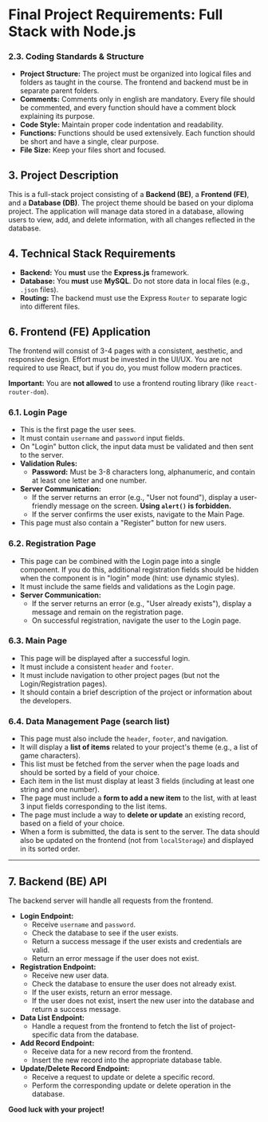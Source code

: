 # Final Project Requirements: Full Stack with Node.js


### 2.3. Coding Standards & Structure
*   **Project Structure:** The project must be organized into logical files and folders as taught in the course. The frontend and backend must be in separate parent folders.
*   **Comments:** Comments only in english are mandatory. Every file should be commented, and every function should have a comment block explaining its purpose.
*   **Code Style:** Maintain proper code indentation and readability.
*   **Functions:** Functions should be used extensively. Each function should be short and have a single, clear purpose.
*   **File Size:** Keep your files short and focused.

## 3. Project Description

This is a full-stack project consisting of a **Backend (BE)**, a **Frontend (FE)**, and a **Database (DB)**. The project theme should be based on your diploma project. The application will manage data stored in a database, allowing users to view, add, and delete information, with all changes reflected in the database.

## 4. Technical Stack Requirements

*   **Backend:** You **must** use the **Express.js** framework.
*   **Database:** You **must** use **MySQL**. Do not store data in local files (e.g., `.json` files).
*   **Routing:** The backend must use the Express `Router` to separate logic into different files.


## 6. Frontend (FE) Application

The frontend will consist of 3-4 pages with a consistent, aesthetic, and responsive design. Effort must be invested in the UI/UX. You are not required to use React, but if you do, you must follow modern practices.

**Important:** You are **not allowed** to use a frontend routing library (like `react-router-dom`).

### 6.1. Login Page
*   This is the first page the user sees.
*   It must contain `username` and `password` input fields.
*   On "Login" button click, the input data must be validated and then sent to the server.
*   **Validation Rules:**
    *   **Password:** Must be 3-8 characters long, alphanumeric, and contain at least one letter and one number.
*   **Server Communication:**
    *   If the server returns an error (e.g., "User not found"), display a user-friendly message on the screen. **Using `alert()` is forbidden.**
    *   If the server confirms the user exists, navigate to the Main Page.
*   This page must also contain a "Register" button for new users.

### 6.2. Registration Page
*   This page can be combined with the Login page into a single component. If you do this, additional registration fields should be hidden when the component is in "login" mode (hint: use dynamic styles).
*   It must include the same fields and validations as the Login page.
*   **Server Communication:**
    *   If the server returns an error (e.g., "User already exists"), display a message and remain on the registration page.
    *   On successful registration, navigate the user to the Login page.

### 6.3. Main Page
*   This page will be displayed after a successful login.
*   It must include a consistent `header` and `footer`.
*   It must include navigation to other project pages (but not the Login/Registration pages).
*   It should contain a brief description of the project or information about the developers.

### 6.4. Data Management Page (search list)
*   This page must also include the `header`, `footer`, and navigation.
*   It will display a **list of items** related to your project's theme (e.g., a list of game characters).
*   This list must be fetched from the server when the page loads and should be sorted by a field of your choice.
*   Each item in the list must display at least 3 fields (including at least one string and one number).
*   The page must include a **form to add a new item** to the list, with at least 3 input fields corresponding to the list items.
*   The page must include a way to **delete or update** an existing record, based on a field of your choice.
*   When a form is submitted, the data is sent to the server. The data should also be updated on the frontend (not from `localStorage`) and displayed in its sorted order.

---

## 7. Backend (BE) API

The backend server will handle all requests from the frontend.

*   **Login Endpoint:**
    *   Receive `username` and `password`.
    *   Check the database to see if the user exists.
    *   Return a success message if the user exists and credentials are valid.
    *   Return an error message if the user does not exist.
*   **Registration Endpoint:**
    *   Receive new user data.
    *   Check the database to ensure the user does not already exist.
    *   If the user exists, return an error message.
    *   If the user does not exist, insert the new user into the database and return a success message.
*   **Data List Endpoint:**
    *   Handle a request from the frontend to fetch the list of project-specific data from the database.
*   **Add Record Endpoint:**
    *   Receive data for a new record from the frontend.
    *   Insert the new record into the appropriate database table.
*   **Update/Delete Record Endpoint:**
    *   Receive a request to update or delete a specific record.
    *   Perform the corresponding update or delete operation in the database.

**Good luck with your project!**